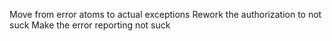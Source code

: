 Move from error atoms to actual exceptions
Rework the authorization to not suck
Make the error reporting not suck
